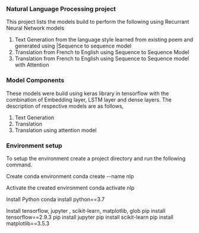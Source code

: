 ### Natural Language Processing project

This project lists the models build to perform the following using Recurrant Neural Network models

1. Text Generation from the language style learned from existing poem and generated using |Sequence to sequence model
2. Translation from French to English using Sequence to Sequence Model
3. Translation from French to English using Sequence to Sequence model with Attention


### Model Components

These models were build using keras library in tensorflow with the combination of Embedding layer, LSTM layer and dense layers. The description of respective models are as follows,

1. Text Generation
2. Translation
3. Translation using attention model


 



### Environment setup

To setup the environment create a project directory and run the following command.

 Create conda environment
    conda create --name nlp

 Activate the created environment
   conda activate nlp

 Install Python
   conda install python==3.7

Install tensorflow, jupyter , scikit-learn, matplotlib, glob
    pip install tensorflow==2.9.3
    pip install jupyter
    pip install scikit-learn
    pip install matplotlib==3.5.3




   
